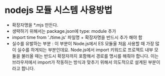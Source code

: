 # nodejs 모듈 시스템 사용방법
- 확장자명을 *.mjs 만든다. 
 - 생략하기 위해서는 package.json에 type: module 추가 
- import time from './time.js' 파일명 + 확장자명을 반드시 추가 해야 함
- 실수를 유발하는 부분 : 
    이 부분이 Node.js에서 ES 모듈울 처음 사용할 때 가장 많이 실수를 하게되는 부분인데요. Node.js에서 import 키워드로 프로젝트 내부 모듈을 불러올 때는 반드시 확장자까지 포함해서 경로를 명시를 해줘야 합니다. 이는 브라우저에서 import가 작동하는 방식과 맞추기 위해서 의도적으로 설계된 부분이라고 합니다.